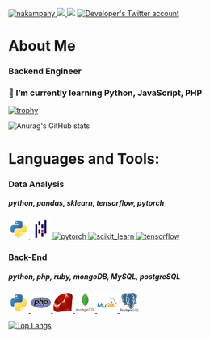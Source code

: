 
<p align="left">
  <a href="https://github.com/nakampany">
    <img src="https://komarev.com/ghpvc/?username=nakampany" alt="nakampany" />
  </a>
  <a href="https://github.com/nakampany">
    <img height="20" src="https://img.shields.io/github/followers/nakampany?label=follow&logo=github&style=flat" />
  </a>
  <//qiita.com/nakampany">
    <img height="20" src="https://qiita-badge.apiapi.app/s/nakasyo2792/contributions.svg" />
  </a>
  <a href="https://mobile.twitter.com/nakaji__1229" target="_blank">
  <img src="https://img.shields.io/twitter/url?label=%E9%96%8B%E7%99%BA%E8%80%85%E3%81%AETweet%E3%82%92%E8%A6%8B%E3%82%8B&style=social&url=https%3A%2F%2Ftwitter.com%2Fso_webeng" alt="Developer's Twitter account">
  </a>
</p>

<h1>About Me</h1>
<h3>Backend Engineer</h3>
<h3>🌱 I’m currently learning Python, JavaScript, PHP</h5>
  
[![trophy](https://github-profile-trophy.vercel.app/?username=nakampany&row=1)](https://github.com/ryo-ma/github-profile-trophy)
  
![Anurag's GitHub stats](https://github-readme-stats.vercel.app/api?username=nakampany&show_icons=true)

<h1>Languages and Tools:</h1>
<h3>Data Analysis</h3>
<h5>python, pandas, sklearn, tensorflow, pytorch</h5>
  <a href="https://www.python.org" target="_blank" rel="noreferrer"> <img src="https://raw.githubusercontent.com/devicons/devicon/master/icons/python/python-original.svg" alt="python" width="40" height="40"/> </a>
  <a href="https://pandas.pydata.org/" target="_blank" rel="noreferrer"> <img src="https://raw.githubusercontent.com/devicons/devicon/2ae2a900d2f041da66e950e4d48052658d850630/icons/pandas/pandas-original.svg" alt="pandas" width="40" height="40"/> </a> 
  <a href="https://pytorch.org/" target="_blank" rel="noreferrer"> <img src="https://www.vectorlogo.zone/logos/pytorch/pytorch-icon.svg" alt="pytorch" width="40" height="40"/> </a> 
  <a href="https://scikit-learn.org/" target="_blank" rel="noreferrer"> <img src="https://upload.wikimedia.org/wikipedia/commons/0/05/Scikit_learn_logo_small.svg" alt="scikit_learn" width="40" height="40"/> </a> 
  <a href="https://www.tensorflow.org" target="_blank" rel="noreferrer"> <img src="https://www.vectorlogo.zone/logos/tensorflow/tensorflow-icon.svg" alt="tensorflow" width="40" height="40"/> </a> 
  </br>

 <h3>Back-End</h3>
 <h5>python, php, ruby, mongoDB, MySQL, postgreSQL</h5>
   <a href="https://www.python.org" target="_blank" rel="noreferrer"> <img src="https://raw.githubusercontent.com/devicons/devicon/master/icons/python/python-original.svg" alt="python" width="40" height="40"/> </a>
  <a href="https://www.php.net" target="_blank" rel="noreferrer"> <img src="https://raw.githubusercontent.com/devicons/devicon/master/icons/php/php-original.svg" alt="php" width="40" height="40"/> </a>
  <a href="https://www.ruby-lang.org/en/" target="_blank" rel="noreferrer"> <img src="https://raw.githubusercontent.com/devicons/devicon/master/icons/ruby/ruby-original.svg" alt="ruby" width="40" height="40"/> </a>
  <a href="https://www.mongodb.com/" target="_blank" rel="noreferrer"> <img src="https://raw.githubusercontent.com/devicons/devicon/master/icons/mongodb/mongodb-original-wordmark.svg" alt="mongodb" width="40" height="40"/> </a> 
  <a href="https://www.mysql.com/" target="_blank" rel="noreferrer"> <img src="https://raw.githubusercontent.com/devicons/devicon/master/icons/mysql/mysql-original-wordmark.svg" alt="mysql" width="40" height="40"/> </a> 
  <a href="https://www.postgresql.org" target="_blank" rel="noreferrer"> <img src="https://raw.githubusercontent.com/devicons/devicon/master/icons/postgresql/postgresql-original-wordmark.svg" alt="postgresql" width="40" height="40"/> </a> 
  </br>

[![Top Langs](https://github-readme-stats.vercel.app/api/top-langs/?username=nakampany)](https://github.com/anuraghazra/github-readme-stats)



